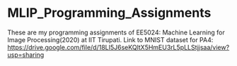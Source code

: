 # MLIP_Programming_Assignments
 These are my programming assignments of EE5024: Machine Learning for Image Processing(2020) at IIT Tirupati.
 Link to MNIST dataset for PA4: https://drive.google.com/file/d/18LI5J6seKQltX5HmEU3rL5pLLStjjsaa/view?usp=sharing
